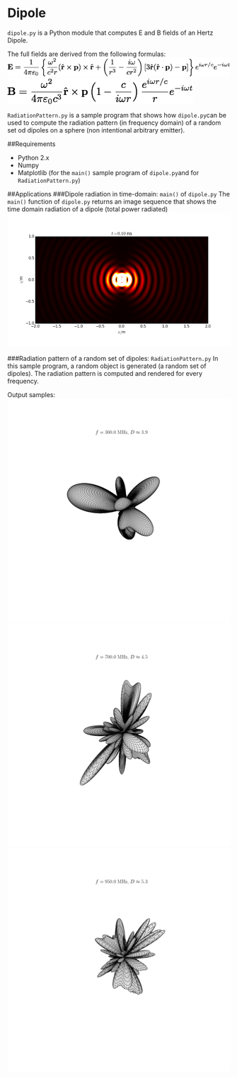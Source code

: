 Dipole
======

`dipole.py` is a Python module that computes E and B fields of an Hertz Dipole.

The full fields are derived from the following formulas:
![](./img/E.png )
![](./img/B.png)

`RadiationPattern.py` is a sample program that shows how `dipole.py`can be used to compute the radiation pattern (in frequency domain) of a random set od dipoles on a sphere (non intentional arbitrary emitter).

##Requirements
* Python 2.x
* Numpy
* Matplotlib (for the `main()` sample program of `dipole.py`and for `RadiationPattern.py`)

##Applications
###Dipole radiation in time-domain: `main()` of `dipole.py`
The `main()` function of `dipole.py` returns an image sequence that shows the time domain radiation of a dipole (total power radiated)
![](./img/img_0.png)


###Radiation pattern of a random set of dipoles: `RadiationPattern.py`
In this sample program, a random object is generated (a random set of dipoles). The radiation pattern is computed and rendered for every frequency.

Output samples:
![](./img/rp_5.png)
![](./img/rp_13.png)
![](./img/rp_18.png)
